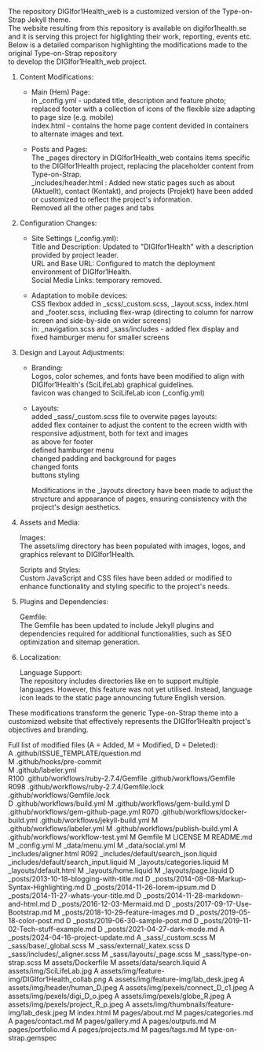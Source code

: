 The repository DIGIfor1Health_web is a customized version of the Type-on-Strap Jekyll theme. <br>
The website resulting from this repository is available on digifor1health.se and it is serving this project for higlighting their work, reporting, events etc.<br>
Below is a detailed comparison highlighting the modifications made to the original Type-on-Strap repository <br>
to develop the DIGIfor1Health_web project.

1. Content Modifications:

    * Main (Hem) Page:<br>
       in _config.yml - updated title, description and feature photo; replaced footer with a collection of icons of the flexible size adapting to page size (e.g. mobile)<br>
       index.html - contains the home page content devided in containers to alternate images and text.<br>

   * Posts and Pages:<br>
        The _pages directory in DIGIfor1Health_web contains items specific to the DIGIfor1Health project, replacing the placeholder content from Type-on-Strap.<br>
        _includes/header.html : Added new static pages such as about (Aktuellt), contact (Kontakt), and projects (Projekt) have been added or customized to reflect the project's information.<br>
        Removed all the other pages and tabs<br>

3. Configuration Changes:<br>

    * Site Settings (_config.yml):<br>
        Title and Description: Updated to "DIGIfor1Health" with a description provided by project leader.<br>
        URL and Base URL: Configured to match the deployment environment of DIGIfor1Health.<br>
        Social Media Links: temporary removed.<br>

   * Adaptation to mobile devices:<br>
       CSS flexbox added in _scss/_custom.scss, _layout.scss, index.html and _footer.scss, including flex-wrap (directing to column for narrow screen and side-by-side on wider screens)<br>
       in: _navigation.scss and _sass/includes - added flex display and fixed hamburger menu for smaller screens<br>

5. Design and Layout Adjustments:<br>

    * Branding:<br>
        Logos, color schemes, and fonts have been modified to align with DIGIfor1Health's (SciLifeLab) graphical guidelines.<br>
      favicon was changed to SciLifeLab icon (_config.yml)<br>

    * Layouts:<br>
      added _sass/_custom.scss file to overwite pages layouts:<br>
         added flex container to adjust the content to the ecreen width with responsive adjustment, both for text and images<br>
         as above for footer<br>
         defined hamburger menu<br>
         changed padding and background for pages<br>
         changed fonts<br>
         buttons styling<br>
       
      Modifications in the _layouts directory have been made to adjust the structure and appearance of pages, ensuring consistency with the project's design aesthetics.<br>


6. Assets and Media:<br>

    Images:<br>
        The assets/img directory has been populated with images, logos, and graphics relevant to DIGIfor1Health.<br>

    Scripts and Styles:<br>
        Custom JavaScript and CSS files have been added or modified to enhance functionality and styling specific to the project's needs.<br>

7. Plugins and Dependencies:<br>

    Gemfile:<br>
        The Gemfile has been updated to include Jekyll plugins and dependencies required for additional functionalities, such as SEO optimization and sitemap generation.<br>

8. Localization:<br>

    Language Support:<br>
        The repository includes directories like en to support multiple languages. However, this feature was not yet utilised. Instead, language icon leads to the static page announcing future English version.<br>

These modifications transform the generic Type-on-Strap theme into a customized website that effectively represents the DIGIfor1Health project's objectives and branding.<br>

Full list of modified files (A = Added, M = Modified, D = Deleted):<br>
A	.github/ISSUE_TEMPLATE/question.md<br>
M	.github/hooks/pre-commit<br>
M	.github/labeler.yml<br>
R100	.github/workflows/ruby-2.7.4/Gemfile	.github/workflows/Gemfile<br>
R098	.github/workflows/ruby-2.7.4/Gemfile.lock	.github/workflows/Gemfile.lock<br>
D	.github/workflows/build.yml
M	.github/workflows/gem-build.yml
D	.github/workflows/gem-github-page.yml
R070	.github/workflows/docker-build.yml	.github/workflows/jekyll-build.yml
M	.github/workflows/labeler.yml
M	.github/workflows/publish-build.yml
A	.github/workflows/workflow-test.yml
M	Gemfile
M	LICENSE
M	README.md
M	_config.yml
M	_data/menu.yml
M	_data/social.yml
M	_includes/aligner.html
R092	_includes/default/search_json.liquid	_includes/default/search_input.liquid
M	_layouts/categories.liquid
M	_layouts/default.html
M	_layouts/home.liquid
M	_layouts/page.liquid
D	_posts/2013-10-18-blogging-with-title.md
D	_posts/2014-08-08-Markup-Syntax-Highlighting.md
D	_posts/2014-11-26-lorem-ipsum.md
D	_posts/2014-11-27-whats-your-title.md
D	_posts/2014-11-28-markdown-and-html.md
D	_posts/2016-12-03-Mermaid.md
D	_posts/2017-09-17-Use-Bootstrap.md
M	_posts/2018-10-29-feature-images.md
D	_posts/2019-05-18-color-post.md
D	_posts/2019-06-30-sample-post.md
D	_posts/2019-11-02-Tech-stuff-example.md
D	_posts/2021-04-27-dark-mode.md
A	_posts/2024-04-16-project-update.md
A	_sass/_custom.scss
M	_sass/base/_global.scss
M	_sass/external/_katex.scss
D	_sass/includes/_aligner.scss
M	_sass/layouts/_page.scss
M	_sass/type-on-strap.scss
M	assets/Dockerfile
M	assets/data/search.liquid
A	assets/img/SciLifeLab.jpg
A	assets/img/feature-img/DIGIfor1Health_collab.png
A	assets/img/feature-img/lab_desk.jpeg
A	assets/img/header/human_D.jpeg
A	assets/img/pexels/connect_D_c1.jpeg
A	assets/img/pexels/digi_D_o.jpeg
A	assets/img/pexels/globe_R.jpeg
A	assets/img/pexels/project_R_p.jpeg
A	assets/img/thumbnails/feature-img/lab_desk.jpeg
M	index.html
M	pages/about.md
M	pages/categories.md
A	pages/contact.md
M	pages/gallery.md
A	pages/outputs.md
M	pages/portfolio.md
A	pages/projects.md
M	pages/tags.md
M	type-on-strap.gemspec
